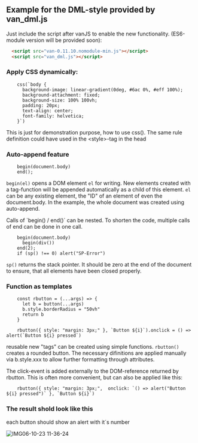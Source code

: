 ## Example for the DML-style provided by van_dml.js

Just include the script after vanJS to enable the new functionality. (ES6-module version will be provided soon):
```HTML
  <script src="van-0.11.10.nomodule-min.js"></script>
  <script src="van_dml.js"></script>
```

### Apply CSS dynamically:
```JS
    css(`body {
      background-image: linear-gradient(0deg, #6ac 0%, #eff 100%);
      background-attachment: fixed;
      background-size: 100% 100vh;
      padding: 20px;
      text-align: center;
      font-family: helvetica;
    }`)
```
This is just for demonstration purpose, how to use css(). The same rule definition could have used in the \<style\>-tag in the head

### Auto-append feature
```JS
    begin(document.body)
    end();
```
`begin(el)` opens a DOM element `el` for writing. New elements created with a tag-function will be appended automatically as a child of this element. `el` can be any existing element, the "ID" of an element of even the document.body. In the example, the whole document was created using auto-append.

Calls of `begin() / end()´ can be nested. To shorten the code, multiple calls of end can be done in one call. 
```JS
    begin(document.body)
      begin(div())
    end(2);
    if (sp() !== 0) alert("SP-Error")
```
`sp()` returns the stack pointer. It should be zero at the end of the document to ensure, that all elements have been closed properly.


### Function as templates
```JS
    const rbutton = (...args) => {
      let b = button(...args)
      b.style.borderRadius = "50vh"
      return b
    }
    
    rbutton({ style: "margin: 3px;" }, `Button ${i}`).onclick = () => alert(`Button ${i} pressed`)
```
reusable new "tags" can be created using simple functions. `rbutton()` creates a rounded button. The necessary difinitions are applied manually via b.style.xxx to allow further formatting through attributes. 

The click-event is added externally to the DOM-reference returned by rbutton. This is often more convenient, but can also be applied like this:
```JS
    rbutton({ style: "margin: 3px;",  onclick: `() => alert("Button ${i} pressed")` }, `Button ${i}`)
```

### The result shold look like this

each button should show an alert with it´s number

![IMG06-10-23 11-36-24](https://github.com/efpage/van/assets/29945129/53795149-39e5-4639-9f67-e49e085b138f)

